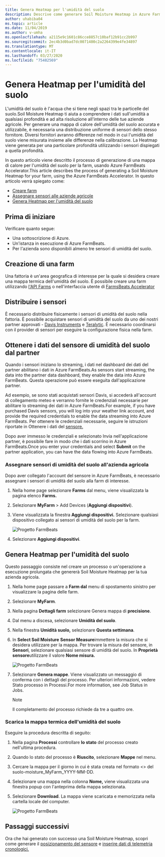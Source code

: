 ```yaml
---
title: Genera Heatmap per l'umidità del suolo
description: Descrive come generare Soil Moisture Heatmap in Azure FarmBeats
author: uhabiba04
ms.topic: article
ms.date: 11/04/2019
ms.author: v-umha
ms.openlocfilehash: a2115e9c1601c86cce8857c10baf12b91cc2b997
ms.sourcegitcommit: 2ec4b3d0bad7dc0071400c2a2264399e4fe34897
ms.translationtype: MT
ms.contentlocale: it-IT
ms.lasthandoff: 03/27/2020
ms.locfileid: "75482569"
---
```

# <a name="generate-soil-moisture-heatmap"></a>Genera Heatmap per l'umidità del suolo

L'umidità del suolo è l'acqua che si tiene negli spazi tra le particelle del suolo.Soil Moisture Heatmap ti aiuta a comprendere i dati sull'umidità a qualsiasi profondità e ad alta risoluzione all'interno delle tue aziende agricole. Per generare una mappa di calore dell'umidità del suolo accurata e utilizzabile, è necessaria una distribuzione uniforme di sensori dello stesso fornitore. Diversi fornitori avranno differenze nel modo in cui l'umidità del suolo viene misurata insieme alle differenze nella calibrazione. La Heatmap viene generata per una particolare profondità utilizzando i sensori dispiegati a quella profondità.

In questo articolo viene descritto il processo di generazione di una mappa di calore per l'umidità del suolo per la farm, usando Azure FarmBeats Accelerator.This article describes the process of generating a Soil Moisture Heatmap for your farm, using the Azure FarmBeats Accelerator. In questo articolo verrà spiegato come:

- [Creare farm](#create-a-farm)
- [Assegnare sensori alle aziende agricole](#get-soil-moisture-sensor-data-from-partner)
- [Genera Heatmap per l'umidità del suolo](#generate-soil-moisture-heatmap)

## <a name="before-you-begin"></a>Prima di iniziare

Verificare quanto segue:  

- Una sottoscrizione di Azure.
- Un'istanza in esecuzione di Azure FarmBeats.
- Per l'azienda sono disponibili almeno tre sensori di umidità del suolo.

## <a name="create-a-farm"></a>Creazione di una farm

Una fattoria è un'area geografica di interesse per la quale si desidera creare una mappa termica dell'umidità del suolo. È possibile creare una farm utilizzando [l'API Farms](https://aka.ms/FarmBeatsDatahubSwagger) o nell'interfaccia utente di [FarmsBeats Accelerator](manage-farms-in-azure-farmbeats.md#create-farms)

## <a name="deploy-sensors"></a>Distribuire i sensori

È necessario distribuire fisicamente i sensori di umidità del suolo nella fattoria. È possibile acquistare sensori di umidità del suolo da uno dei nostri partner approvati - [Davis Instruments](https://www.davisinstruments.com/product/enviromonitor-gateway/) e [Teralytic](https://teralytic.com/). È necessario coordinarsi con il provider di sensori per eseguire la configurazione fisica nella farm.

## <a name="get-soil-moisture-sensor-data-from-partner"></a>Ottenere i dati del sensore di umidità del suolo dal partner

Quando i sensori iniziano lo streaming, i dati nel dashboard dei dati del partner abilitano i dati in Azure FarmBeats.As sensors start streaming, the data into the partner data dashboard, they enable the data into Azure FarmBeats. Questa operazione può essere eseguita dall'applicazione partner.

Ad esempio, se sono stati acquistati sensori Davis, si accederà all'account di collegamento meteo e verranno fornite le credenziali necessarie per abilitare lo streaming dei dati in Azure FarmBeats.For example, if you have purchased Davis sensors, you will log into your weather link account, and provide the required credentials to enable the data streaming into Azure FarmBeats. Per ottenere le credenziali necessarie, seguire le istruzioni riportate in Ottenere i dati del [sensore.](get-sensor-data-from-sensor-partner.md#get-sensor-data-from-sensor-partners)

Dopo aver immesso le credenziali e selezionato Invia nell'applicazione partner, è possibile fare in modo che i dati scorrino in Azure FarmBeats.Once you enter your credentials and select **Submit** on the partner application, you can have the data flowing into Azure FarmBeats.

### <a name="assign-soil-moisture-sensors-to-the-farm"></a>Assegnare sensori di umidità del suolo all'azienda agricola

Dopo aver collegato l'account del sensore in Azure FarmBeats, è necessario assegnare i sensori di umidità del suolo alla farm di interesse.

1.  Nella home page selezionare **Farms** dal menu, viene visualizzata la pagina elenco **Farms.**
2.  Selezionare **MyFarm** > Add Devices (**Aggiungi dispositivi**).
3.  Viene visualizzata la finestra **Aggiungi dispositivi.** Selezionare qualsiasi dispositivo collegato ai sensori di umidità del suolo per la farm.

    ![Progetto FarmBeats](./media/get-sensor-data-from-sensor-partner/add-devices-1.png)

4. Selezionare **Aggiungi dispositivi**.     

## <a name="generate-soil-moisture-heatmap"></a>Genera Heatmap per l'umidità del suolo

Questo passaggio consiste nel creare un processo o un'operazione a esecuzione prolungata che genererà Soil Moisture Heatmap per la tua azienda agricola.

1.  Nella home page passare a **Farm dal** menu di spostamento sinistro per visualizzare la pagina delle farm.
2.  Selezionare **MyFarm**.
3.  Nella pagina **Dettagli farm** selezionare Genera mappa di **precisione**.
4.  Dal menu a discesa, selezionare **Umidità del suolo**.
5.  Nella finestra **Umidità suolo,** selezionare **Questa settimana**.
6.  In **Select Soil Moisture** **Sensor Measure**immettere la misura che si desidera utilizzare per la mappa.
    Per trovare la misura del sensore, in **Sensori**, selezionare qualsiasi sensore di umidità del suolo. In **Proprietà sensore**utilizzare il valore **Nome misura.**

    ![Progetto FarmBeats](./media/get-sensor-data-from-sensor-partner/soil-moisture-1.png)


7.  Selezionare **Genera mappe**.
    Viene visualizzato un messaggio di conferma con i dettagli del processo. Per ulteriori informazioni, vedere Stato processo in Processi.For more information, see Job Status in Jobs.

    >[!NOTE]
    > Il completamento del processo richiede da tre a quattro ore.

### <a name="download-the-soil-moisture-heatmap"></a>Scarica la mappa termica dell'umidità del suolo

Eseguire la procedura descritta di seguito:

1. Nella pagina **Processi** controllare **lo stato** del processo creato nell'ultima procedura.
2. Quando lo stato del processo è **Riuscito**, selezionare **Mappe** nel menu.
3. Cercare la mappa per il giorno in cui è stata creata nel formato <> del suolo-moisture_MyFarm_YYYY-MM-DD.
4. Selezionare una mappa nella colonna **Nome,** viene visualizzata una finestra popup con l'anteprima della mappa selezionata.
5. Selezionare **Download**. La mappa viene scaricata e memorizzata nella cartella locale del computer.

    ![Progetto FarmBeats](./media/get-sensor-data-from-sensor-partner/download-soil-moisture-map-1.png)

## <a name="next-steps"></a>Passaggi successivi

Ora che hai generato con successo una Soil Moisture Heatmap, scopri come generare il [posizionamento del sensore](generate-maps-in-azure-farmbeats.md#sensor-placement-map) e [inserire dati di telemetria cronologici.](ingest-historical-telemetry-data-in-azure-farmbeats.md) 
